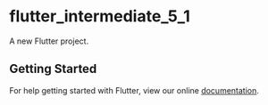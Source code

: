 # flutter_intermediate_5_1

A new Flutter project.

## Getting Started

For help getting started with Flutter, view our online
[documentation](https://flutter.io/).
